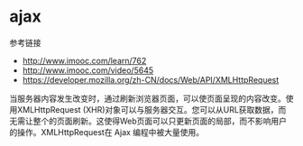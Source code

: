 # ajax

参考链接
* http://www.imooc.com/learn/762
* http://www.imooc.com/video/5645
* https://developer.mozilla.org/zh-CN/docs/Web/API/XMLHttpRequest

当服务器内容发生改变时，通过刷新浏览器页面，可以使页面呈现的内容改变。使用XMLHttpRequest (XHR)对象可以与服务器交互。您可以从URL获取数据，而无需让整个的页面刷新。这使得Web页面可以只更新页面的局部，而不影响用户的操作。XMLHttpRequest在 Ajax 编程中被大量使用。

